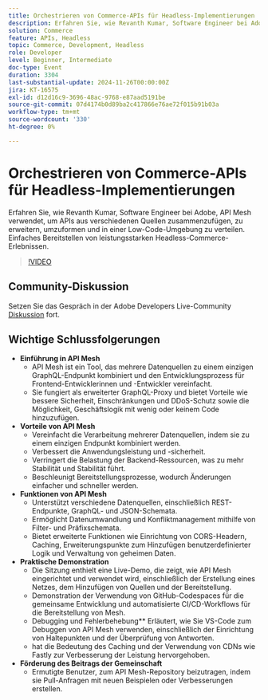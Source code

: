 ```yaml
---
title: Orchestrieren von Commerce-APIs für Headless-Implementierungen
description: Erfahren Sie, wie Revanth Kumar, Software Engineer bei Adobe, API Mesh verwendet, um mehrere Datenquellen für leistungsstarke Headless-Commerce-Erlebnisse zu integrieren und zu verwalten, mit Vorteilen wie verbesserter Sicherheit, Leistung und vereinfachter Entwicklung.
solution: Commerce
feature: APIs, Headless
topic: Commerce, Development, Headless
role: Developer
level: Beginner, Intermediate
doc-type: Event
duration: 3304
last-substantial-update: 2024-11-26T00:00:00Z
jira: KT-16575
exl-id: d12d16c9-3696-48ac-9768-e87aad5191be
source-git-commit: 07d4174b0d89ba2c417866e76ae72f015b91b03a
workflow-type: tm+mt
source-wordcount: '330'
ht-degree: 0%

---
```


# Orchestrieren von Commerce-APIs für Headless-Implementierungen

Erfahren Sie, wie Revanth Kumar, Software Engineer bei Adobe, API Mesh verwendet, um APIs aus verschiedenen Quellen zusammenzufügen, zu erweitern, umzuformen und in einer Low-Code-Umgebung zu verteilen. Einfaches Bereitstellen von leistungsstarken Headless-Commerce-Erlebnissen.

>[!VIDEO](https://video.tv.adobe.com/v/3440402/?learn=on&enablevpops)

## Community-Diskussion

Setzen Sie das Gespräch in der Adobe Developers Live-Community [Diskussion](https://adobe.ly/40IDxO9) fort.

## Wichtige Schlussfolgerungen

* **Einführung in API Mesh**
   * API Mesh ist ein Tool, das mehrere Datenquellen zu einem einzigen GraphQL-Endpunkt kombiniert und den Entwicklungsprozess für Frontend-Entwicklerinnen und -Entwickler vereinfacht.
   * Sie fungiert als erweiterter GraphQL-Proxy und bietet Vorteile wie bessere Sicherheit, Einschränkungen und DDoS-Schutz sowie die Möglichkeit, Geschäftslogik mit wenig oder keinem Code hinzuzufügen.
* **Vorteile von API Mesh**
   * Vereinfacht die Verarbeitung mehrerer Datenquellen, indem sie zu einem einzigen Endpunkt kombiniert werden.
   * Verbessert die Anwendungsleistung und -sicherheit.
   * Verringert die Belastung der Backend-Ressourcen, was zu mehr Stabilität und Stabilität führt.
   * Beschleunigt Bereitstellungsprozesse, wodurch Änderungen einfacher und schneller werden.
* **Funktionen von API Mesh**
   * Unterstützt verschiedene Datenquellen, einschließlich REST-Endpunkte, GraphQL- und JSON-Schemata.
   * Ermöglicht Datenumwandlung und Konfliktmanagement mithilfe von Filter- und Präfixschemata.
   * Bietet erweiterte Funktionen wie Einrichtung von CORS-Headern, Caching, Erweiterungspunkte zum Hinzufügen benutzerdefinierter Logik und Verwaltung von geheimen Daten.
* **Praktische Demonstration**
   * Die Sitzung enthielt eine Live-Demo, die zeigt, wie API Mesh eingerichtet und verwendet wird, einschließlich der Erstellung eines Netzes, dem Hinzufügen von Quellen und der Bereitstellung.
   * Demonstration der Verwendung von GitHub-Codespaces für die gemeinsame Entwicklung und automatisierte CI/CD-Workflows für die Bereitstellung von Mesh.
   * Debugging und Fehlerbehebung** Erläutert, wie Sie VS-Code zum Debuggen von API Mesh verwenden, einschließlich der Einrichtung von Haltepunkten und der Überprüfung von Antworten.
   * hat die Bedeutung des Caching und der Verwendung von CDNs wie Fastly zur Verbesserung der Leistung hervorgehoben.
* **Förderung des Beitrags der Gemeinschaft**
   * Ermutigte Benutzer, zum API Mesh-Repository beizutragen, indem sie Pull-Anfragen mit neuen Beispielen oder Verbesserungen erstellen.
